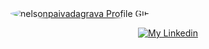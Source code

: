 <a href="https://github.com/DavidsDvm">
    <img src="./assets/Comp 1.gif" alt="nelsonpaivadagrava Profile GIF" style="border-radius: 50%;">
</a>

<!--                    -->

<p align="center">
    <a href=""><img src="https://i.imgur.com/QPASC7j.png" alt="My Linkedin"></a>
</p>

##